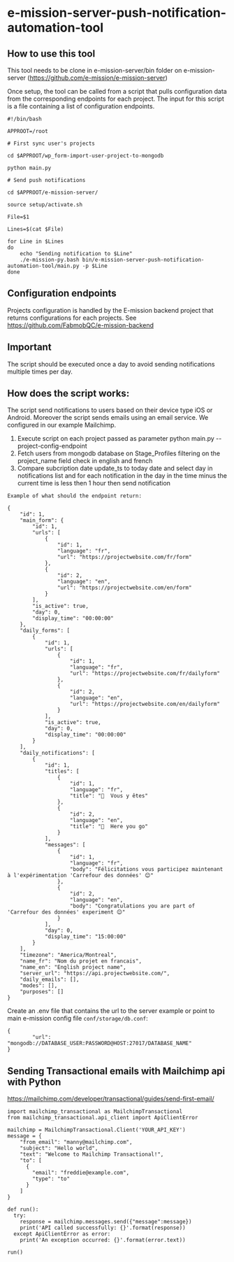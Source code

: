 # e-mission-server-push-notification-automation-tool


## How to use this tool

This tool needs to be clone in e-mission-server/bin folder on e-mission-server (https://github.com/e-mission/e-mission-server)

Once setup, the tool can be called from a script that pulls configuration data from the corresponding endpoints for each project. The input for this script is a file containing a list of configuration endpoints.

```
#!/bin/bash

APPROOT=/root

# First sync user's projects

cd $APPROOT/wp_form-import-user-project-to-mongodb

python main.py

# Send push notifications

cd $APPROOT/e-mission-server/

source setup/activate.sh

File=$1

Lines=$(cat $File)

for Line in $Lines
do
	echo "Sending notification to $Line"
	./e-mission-py.bash bin/e-mission-server-push-notification-automation-tool/main.py -p $Line 
done

```

## Configuration endpoints

Projects configuration is handled by the E-mission backend project that returns configurations for each projects. See https://github.com/FabmobQC/e-mission-backend


## Important

The script should be executed once a day to avoid sending notifications multiple times per day.

## How does the script works:

The script send notifications to users based on their device type iOS or Android. Moreover the script sends emails using an email service. 
We configured in our example Mailchimp.

1. Execute script on each project passed as parameter python main.py --project-config-endpoint
2. Fetch users from mongodb database on Stage_Profiles filtering on the project_name field check in english and french
3. Compare subcription date update_ts to today date and select day in notifications list 
and for each notification in the day in the time minus the current time is less then 1 hour then send notification


`Example of what should the endpoint return:`

```
{
    "id": 1,
    "main_form": {
        "id": 1,
        "urls": [
            {
                "id": 1,
                "language": "fr",
                "url": "https://projectwebsite.com/fr/form"
            },
            {
                "id": 2,
                "language": "en",
                "url": "https://projectwebsite.com/en/form"
            }
        ],
        "is_active": true,
        "day": 0,
        "display_time": "00:00:00"
    },
    "daily_forms": [
        {
            "id": 1,
            "urls": [
                {
                    "id": 1,
                    "language": "fr",
                    "url": "https://projectwebsite.com/fr/dailyform"
                },
                {
                    "id": 2,
                    "language": "en",
                    "url": "https://projectwebsite.com/en/dailyform"
                }
            ],
            "is_active": true,
            "day": 0,
            "display_time": "00:00:00"
        }
    ],
    "daily_notifications": [
        {
            "id": 1,
            "titles": [
                {
                    "id": 1,
                    "language": "fr",
                    "title": "🏁  Vous y êtes"
                },
                {
                    "id": 2,
                    "language": "en",
                    "title": "🏁  Here you go"
                }
            ],
            "messages": [
                {
                    "id": 1,
                    "language": "fr",
                    "body": "Félicitations vous participez maintenant à l'expérimentation 'Carrefour des données' 😊"
                },
                {
                    "id": 2,
                    "language": "en",
                    "body": "Congratulations you are part of 'Carrefour des données' experiment 😊"
                }
            ],
            "day": 0,
            "display_time": "15:00:00"
        }
    ],
    "timezone": "America/Montreal",
    "name_fr": "Nom du projet en francais",
    "name_en": "English project name",
    "server_url": "https://api.projectwebsite.com/",
    "daily_emails": [],
    "modes": [],
    "purposes": []
}
```

Create an .env file that contains the url to the server example or point to main e-mission config file `conf/storage/db.conf`:

```
{
        "url": "mongodb://DATABASE_USER:PASSWORD@HOST:27017/DATABASE_NAME"
}
```

## Sending Transactional emails with Mailchimp api with Python

https://mailchimp.com/developer/transactional/guides/send-first-email/


```
import mailchimp_transactional as MailchimpTransactional
from mailchimp_transactional.api_client import ApiClientError

mailchimp = MailchimpTransactional.Client('YOUR_API_KEY')
message = {
    "from_email": "manny@mailchimp.com",
    "subject": "Hello world",
    "text": "Welcome to Mailchimp Transactional!",
    "to": [
      {
        "email": "freddie@example.com",
        "type": "to"
      }
    ]
}

def run():
  try:
    response = mailchimp.messages.send({"message":message})
    print('API called successfully: {}'.format(response))
  except ApiClientError as error:
    print('An exception occurred: {}'.format(error.text))

run()
```